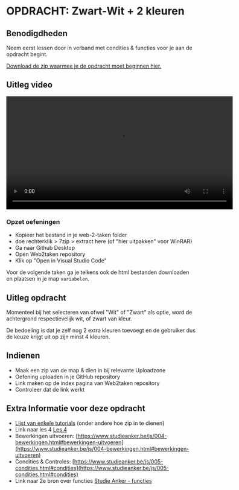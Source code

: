 # OPDRACHT: Zwart-Wit + 2 kleuren

## Benodigdheden

Neem eerst lessen door in verband met condities & functies voor je aan de opdracht begint.

[Download de zip waarmee je de opdracht moet beginnen hier.](https://github.com/Goldflow/website-productie-2/raw/main/opdracht-zwart-wit/zwart-wit.zip)

## Uitleg video

<video width="600" controls>
<source src="opdracht-zwart-wit.mkv">
</video>

### Opzet oefeningen
- Kopieer het bestand in je web-2-taken folder
- doe rechterklik > 7zip > extract here (of "hier uitpakken" voor WinRAR)
- Ga naar Github Desktop
- Open Web2taken repository
- Klik op "Open in Visual Studio Code"

Voor de volgende taken ga je telkens ook de html bestanden downloaden en plaatsen in je map `variabelen`.

## Uitleg opdracht

Momenteel bij het selecteren van ofwel "Wit" of "Zwart" als optie, word de achtergrond respectievelijk wit, of zwart van kleur.

De bedoeling is dat je zelf nog 2 extra kleuren toevoegt en de gebruiker dus de keuze krijgt uit op zijn minst 4 kleuren.

## Indienen

- Maak een zip van de map & dien in bij relevante Uploadzone
- Oefening uploaden in je GitHub repository
- Link maken op de index pagina van Web2taken repository
- Controleer dat de link werkt

## Extra Informatie voor deze opdracht

- [Lijst van enkele tutorials](./praktisch-advies) (onder andere hoe zip in te dienen)
- Link naar les 4 [Les 4](https://goldflow.github.io/website-productie-2/les_04/)
- Bewerkingen uitvoeren: [https://www.studieanker.be/js/004-bewerkingen.html#bewerkingen-uitvoeren](https://www.studieanker.be/js/004-bewerkingen.html#bewerkingen-uitvoeren)
- Condities & Controles: [https://www.studieanker.be/js/005-condities.html#condities](https://www.studieanker.be/js/005-condities.html#condities)
- Link naar 2e bron over functies [Studie Anker - functies](https://www.studieanker.be/js/008-functies.html) 